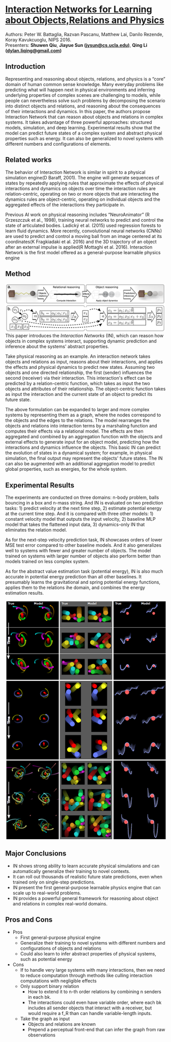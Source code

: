 # [Interaction Networks for Learning about Objects,Relations and Physics](https://arxiv.org/abs/1612.00222)
Authors: Peter W. Battaglia, Razvan Pascanu, Matthew Lai, Danilo Rezende, Koray Kavukcuoglu, NIPS 2016.  
Presenters: **Shuwen Qiu**, **Jiayue Sun (jysun@cs.ucla.edu)**, **Qing Li (dylan.liqing@gmail.com)**

## Introduction
Representing and reasoning about objects, relations, and physics is a “core” domain of human common sense knowledge. Many everyday problems like predicting what will happen next in physical environments and inferring underlying properties of complex scenes are challenging to models, while people can nevertheless solve such problems by decomposing the scenario into distinct objects and relations, and reasoning about the consequences of their interactions and dynamics. In this paper, the authors propose Interaction Network that can reason about objects and relations in complex systems. It takes advantage of three powerful approaches: structured models, simulation, and deep learning. Experimental results show that the model can predict future states of a complex system and abstract physical properties such as energy. It can also be generalized to novel systems with different numbers and configurations of elements.

## Related works
The behavior of Interaction Network is similar in spirit to a physical simulation engine(D Baraff, 2001). The engine will generate sequences of states by repeatedly applying rules that approximate the effects of physical interactions and dynamics on objects over time
the interaction rules are relation-centric, operating on two or more objects that are interacting
the dynamics rules are object-centric, operating on individual objects and the aggregated effects of the interactions they participate in.

Previous AI work on physical reasoning includes “NeuroAnimator” (R Grzeszczuk et al., 1998), training neural networks to predict and control the state of articulated bodies. Ladický et al. (2015) used regression forests to learn fluid dynamics. More recently, convolutional neural networks (CNNs) are used to predict and control a moving ball from an image centered at its coordinates(K Fragkiadaki et al. 2016) and the 3D trajectory of an object after an external impulse is applied(R Mottaghi et al. 2016). Interaction Network is the first model offered as a general-purpose learnable physics engine


## Method
![Schematic of an interaction network](schematic.png)
This paper introduces the *Interaction Networks* (IN), which can reason how objects in complex systems interact, supporting dynamic prediction and inference about the systems' abstract properties. 

Take physical reasoning as an example. An interaction network takes objects and relations as input, reasons about their interactions, and applies the effects and physical dynamics to predict new states. Assuming two objects and one directed relationship, the first (sender) influences the second (receiver) via their interaction. This interaction's effect can be predicted by a relation-centric function, which takes as input the two objects and attributes of their relationship. The object-centric function takes as input the interaction and the current state of an object to predict its future state. 

The above formulation can be expanded to larger and more complex systems by representing them as a graph, where the nodes correspond to the objects and the edges to the relations. The model rearranges the objects and relations into interaction terms by a marshaling function and computes their effects via a relational model. The effects are then aggregated and combined by an aggregation function with the objects and external effects to generate input for an object model, predicting how the interactions and dynamics influence the objects. This basic IN can predict the evolution of states in a dynamical system; for example, in physical simulation, the final output may represent the objects' future states. The IN can also be augmented with an additional aggregation model to predict global properties, such as energies, for the whole system. 

## Experimental Results
The experiments are conducted on three domains: n-body problem, balls bouncing in a box and n-mass string. And IN is evaluated on two prediction tasks: 1) predict velocity at the next time step, 2) estimate potential energy at the current time step. And it is compared with three other models: 1) constant velocity model that outputs the input velocity, 2) baseline MLP model that takes the flattened input data, 3) dynamics-only IN that eliminates the relation model.

As for the next-step velocity prediction task, IN showcases orders of lower MSE test error compared to other baseline models. And it also generalizes well to systems with fewer and greater number of objects. The model trained on systems with larger number of objects also perform better than models trained on less complex system.

As for the abstract value estimation task (potential energy), IN is also much accurate in potential energy prediction than all other baselines. It presumably learns the gravitational and spring potential energy functions, applies them to the relations ihe domain, and combines the energy estimation results.

![rollout predictions](experiment.png)

## Major Conclusions
- IN shows strong ability to learn accurate physical simulations and can automatically generalize their training to novel contexts.
- It can roll out thousands of realistic future state predictions, even when trained only on single-step predictions.
- IN present the first general-purpose learnable physics engine that can scale up to real-world problems.
- IN provides a powerful general framework for reasoning about object and relations in complex real-world domains.


## Pros and Cons
- Pros
    - First general-purpose physical engine
    - Generalize their training to novel systems with different numbers and configurations of objects and relations
    - Could also learn to infer abstract properties of physical systems, such as potential energy
- Cons
    - If to handle very large systems with many interactions, then we need to reduce computation through methods like culling interaction computations with negligible effects
    - Only support binary relation
        - How to extend it to n-th order relations by combining n senders in each bk.
        - The interactions could even have variable order, where each bk includes all sender objects that interact with a receiver, but would require a f_R than can handle variable-length inputs.
    - Take the graph as input
        - Objects and relations are known
        - Prepend a perceptual front-end that can infer the graph from raw observations


